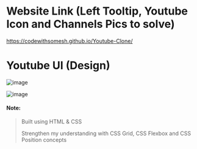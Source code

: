 
#  Website Link (Left Tooltip, Youtube Icon and Channels Pics to solve)
https://codewithsomesh.github.io/Youtube-Clone/


# Youtube UI (Design)

![image](https://user-images.githubusercontent.com/123357802/232805331-7df6c188-190f-42fc-b97d-9142d70766ad.png)

![image](https://user-images.githubusercontent.com/123357802/232804975-42243d93-2bfd-44b4-bd14-741faf5ba5b7.png)



#### Note:
> Built using HTML & CSS
> 
> Strengthen my understanding with CSS Grid, CSS Flexbox and CSS Position concepts
